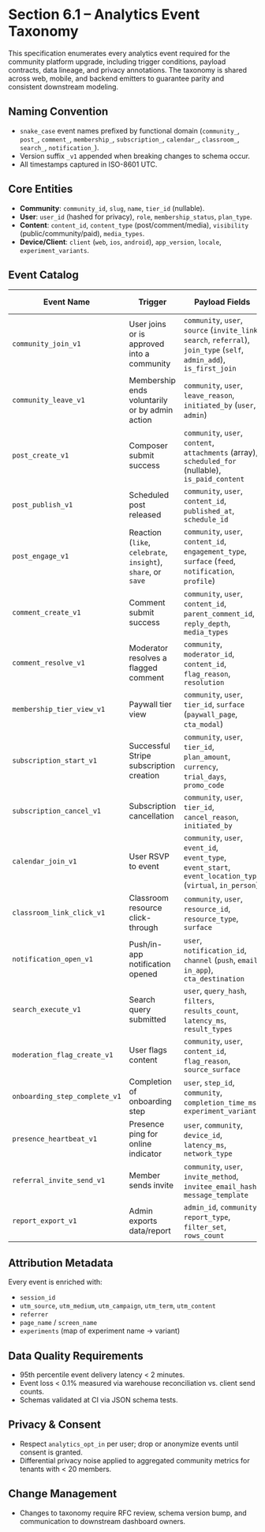 # Section 6.1 – Analytics Event Taxonomy

This specification enumerates every analytics event required for the community platform upgrade, including trigger conditions, payload contracts, data lineage, and privacy annotations. The taxonomy is shared across web, mobile, and backend emitters to guarantee parity and consistent downstream modeling.

## Naming Convention
- `snake_case` event names prefixed by functional domain (`community_`, `post_`, `comment_`, `membership_`, `subscription_`, `calendar_`, `classroom_`, `search_`, `notification_`).
- Version suffix `_v1` appended when breaking changes to schema occur.
- All timestamps captured in ISO-8601 UTC.

## Core Entities
- **Community**: `community_id`, `slug`, `name`, `tier_id` (nullable).
- **User**: `user_id` (hashed for privacy), `role`, `membership_status`, `plan_type`.
- **Content**: `content_id`, `content_type` (post/comment/media), `visibility` (public/community/paid), `media_types`.
- **Device/Client**: `client` (`web`, `ios`, `android`), `app_version`, `locale`, `experiment_variants`.

## Event Catalog

| Event Name | Trigger | Payload Fields | Channel | Privacy Classification |
| --- | --- | --- | --- | --- |
| `community_join_v1` | User joins or is approved into a community | `community`, `user`, `source` (`invite_link`, `search`, `referral`), `join_type` (`self`, `admin_add`), `is_first_join` | Web, Mobile, Backend | PII-lite (hashed user id) |
| `community_leave_v1` | Membership ends voluntarily or by admin action | `community`, `user`, `leave_reason`, `initiated_by` (`user`, `admin`) | Backend | PII-lite |
| `post_create_v1` | Composer submit success | `community`, `user`, `content`, `attachments` (array), `scheduled_for` (nullable), `is_paid_content` | Web, Mobile | PII-lite |
| `post_publish_v1` | Scheduled post released | `community`, `user`, `content_id`, `published_at`, `schedule_id` | Backend job | PII-lite |
| `post_engage_v1` | Reaction (`like`, `celebrate`, `insight`), `share`, or `save` | `community`, `user`, `content_id`, `engagement_type`, `surface` (`feed`, `notification`, `profile`) | Web, Mobile | PII-lite |
| `comment_create_v1` | Comment submit success | `community`, `user`, `content_id`, `parent_comment_id`, `reply_depth`, `media_types` | Web, Mobile | PII-lite |
| `comment_resolve_v1` | Moderator resolves a flagged comment | `community`, `moderator_id`, `content_id`, `flag_reason`, `resolution` | Admin | Sensitive (moderator id) |
| `membership_tier_view_v1` | Paywall tier view | `community`, `user`, `tier_id`, `surface` (`paywall_page`, `cta_modal`) | Web, Mobile | PII-lite |
| `subscription_start_v1` | Successful Stripe subscription creation | `community`, `user`, `tier_id`, `plan_amount`, `currency`, `trial_days`, `promo_code` | Backend | Payment (restricted) |
| `subscription_cancel_v1` | Subscription cancellation | `community`, `user`, `tier_id`, `cancel_reason`, `initiated_by` | Backend | Payment (restricted) |
| `calendar_join_v1` | User RSVP to event | `community`, `user`, `event_id`, `event_type`, `event_start`, `event_location_type` (`virtual`, `in_person`) | Web, Mobile | PII-lite |
| `classroom_link_click_v1` | Classroom resource click-through | `community`, `user`, `resource_id`, `resource_type`, `surface` | Web, Mobile | PII-lite |
| `notification_open_v1` | Push/in-app notification opened | `user`, `notification_id`, `channel` (`push`, `email`, `in_app`), `cta_destination` | Mobile, Web | PII-lite |
| `search_execute_v1` | Search query submitted | `user`, `query_hash`, `filters`, `results_count`, `latency_ms`, `result_types` | Web, Mobile | Anonymized (query hashed) |
| `moderation_flag_create_v1` | User flags content | `community`, `user`, `content_id`, `flag_reason`, `source_surface` | Web, Mobile | Sensitive (moderation) |
| `onboarding_step_complete_v1` | Completion of onboarding step | `user`, `step_id`, `community`, `completion_time_ms`, `experiment_variants` | Web, Mobile | PII-lite |
| `presence_heartbeat_v1` | Presence ping for online indicator | `user`, `community`, `device_id`, `latency_ms`, `network_type` | Mobile | Device-level |
| `referral_invite_send_v1` | Member sends invite | `community`, `user`, `invite_method`, `invitee_email_hash`, `message_template` | Web | Sensitive (hashed email) |
| `report_export_v1` | Admin exports data/report | `admin_id`, `community`, `report_type`, `filter_set`, `rows_count` | Admin | Sensitive (admin id) |

## Attribution Metadata
Every event is enriched with:
- `session_id`
- `utm_source`, `utm_medium`, `utm_campaign`, `utm_term`, `utm_content`
- `referrer`
- `page_name` / `screen_name`
- `experiments` (map of experiment name → variant)

## Data Quality Requirements
- 95th percentile event delivery latency < 2 minutes.
- Event loss < 0.1% measured via warehouse reconciliation vs. client send counts.
- Schemas validated at CI via JSON schema tests.

## Privacy & Consent
- Respect `analytics_opt_in` per user; drop or anonymize events until consent is granted.
- Differential privacy noise applied to aggregated community metrics for tenants with < 20 members.

## Change Management
- Changes to taxonomy require RFC review, schema version bump, and communication to downstream dashboard owners.
